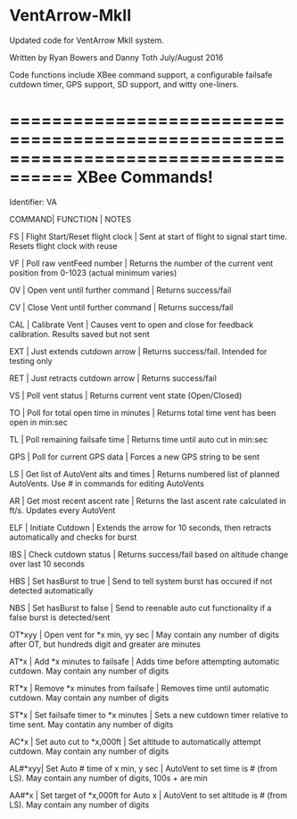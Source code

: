 # VentArrow-MkII

Updated code for VentArrow MkII system.  

Written by Ryan Bowers and Danny Toth July/August 2016

Code functions include XBee command support, a configurable failsafe cutdown timer, GPS support, SD support, and witty one-liners.

====================================================================================
XBee Commands!
====================================================================================

Identifier: VA

COMMAND|              FUNCTION               | NOTES 

FS     | Flight Start/Reset flight clock     | Sent at start of flight to signal start time. Resets flight clock with reuse

VF	   | Poll raw ventFeed number			 | Returns the number of the current vent position from 0-1023 (actual minimum varies)
  
OV     | Open vent until further command     | Returns success/fail

CV     | Close Vent until further command    | Returns success/fail

CAL	   | Calibrate Vent						 | Causes vent to open and close for feedback calibration. Results saved but not sent

EXT    | Just extends cutdown arrow          | Returns success/fail. Intended for testing only

RET    | Just retracts cutdown arrow         | Returns success/fail

VS     | Poll vent status                    | Returns current vent state (Open/Closed)

TO     | Poll for total open time in minutes | Returns total time vent has been open in min:sec

TL     | Poll remaining failsafe time        | Returns time until auto cut in min:sec

GPS	   | Poll for current GPS data			 | Forces a new GPS string to be sent

LS	   | Get list of AutoVent alts and times | Returns numbered list of planned AutoVents. Use # in commands for editing AutoVents

AR	   | Get most recent ascent rate		 | Returns the last ascent rate calculated in ft/s. Updates every AutoVent

ELF    | Initiate Cutdown					 | Extends the arrow for 10 seconds, then retracts automatically and checks for burst

IBS    | Check cutdown status                | Returns success/fail based on altitude change over last 10 seconds

HBS	   | Set hasBurst to true				 | Send to tell system burst has occured if not detected automatically

NBS	   | Set hasBurst to false				 | Send to reenable auto cut functionality if a false burst is detected/sent

OT*xyy | Open vent for *x min, yy sec		 | May contain any number of digits after OT, but hundreds digit and greater are minutes

AT*x   | Add *x minutes to failsafe          | Adds time before attempting automatic cutdown. May contain any number of digits

RT*x   | Remove *x minutes from failsafe	 | Removes time until automatic cutdown. May contain any number of digits

ST*x   | Set failsafe timer to *x minutes	 | Sets a new cutdown timer relative to time sent. May contatin any number of digits

AC*x   | Set auto cut to *x,000ft			 | Set altitude to automatically attempt cutdown. May contain any number of digits

AL#*xyy| Set Auto # time of x min, y sec	 | AutoVent to set time is # (from LS). May contain any number of digits, 100s + are min

AA#*x  | Set target of *x,000ft for Auto x	 | AutoVent to set altitude is # (from LS). May contain any number of digits